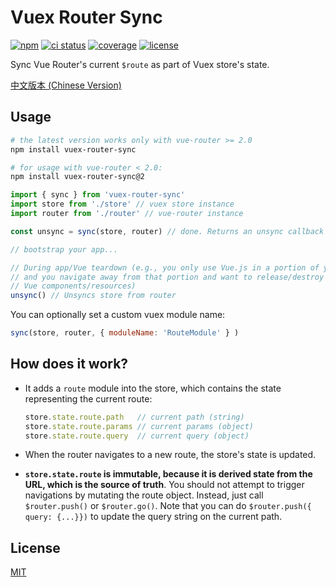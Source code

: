 # Vuex Router Sync

[![npm](https://img.shields.io/npm/v/vuex-router-sync/next.svg)](https://npmjs.com/package/vuex-router-sync)
[![ci status](https://github.com/vuejs/vuex-router-sync/workflows/test/badge.svg)](https://github.com/vuejs/vuex-router-sync/actions)
[![coverage](https://codecov.io/gh/vuejs/vuex-router-sync/branch/6.x/graph/badge.svg?token=4KJug3I5do)](https://codecov.io/gh/vuejs/vuex-router-sync)
[![license](https://img.shields.io/npm/l/vuex-router-sync.svg?sanitize=true)](http://opensource.org/licenses/MIT)

Sync Vue Router's current `$route` as part of Vuex store's state.

[中文版本 (Chinese Version)](README.zh-cn.md)

## Usage

``` bash
# the latest version works only with vue-router >= 2.0
npm install vuex-router-sync

# for usage with vue-router < 2.0:
npm install vuex-router-sync@2
```

``` js
import { sync } from 'vuex-router-sync'
import store from './store' // vuex store instance
import router from './router' // vue-router instance

const unsync = sync(store, router) // done. Returns an unsync callback fn

// bootstrap your app...

// During app/Vue teardown (e.g., you only use Vue.js in a portion of your app
// and you navigate away from that portion and want to release/destroy
// Vue components/resources)
unsync() // Unsyncs store from router
```

You can optionally set a custom vuex module name:

```js
sync(store, router, { moduleName: 'RouteModule' } )
```

## How does it work?

- It adds a `route` module into the store, which contains the state representing the current route:

  ``` js
  store.state.route.path   // current path (string)
  store.state.route.params // current params (object)
  store.state.route.query  // current query (object)
  ```

- When the router navigates to a new route, the store's state is updated.

- **`store.state.route` is immutable, because it is derived state from the URL, which is the source of truth**. You should not attempt to trigger navigations by mutating the route object. Instead, just call `$router.push()` or `$router.go()`. Note that you can do `$router.push({ query: {...}})` to update the query string on the current path.

## License

[MIT](http://opensource.org/licenses/MIT)
